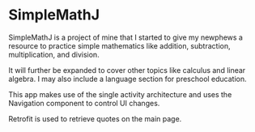 # SimpleMathJ

SimpleMathJ is a project of mine that I started to give my newphews a resource to practice simple mathematics like addition, subtraction, multiplication, and division.

It will further be expanded to cover other topics like calculus and linear algebra. I may also include a language section for preschool education. 

This app makes use of the single activity architecture and uses the Navigation component to control UI changes.

Retrofit is used to retrieve quotes on the main page.

